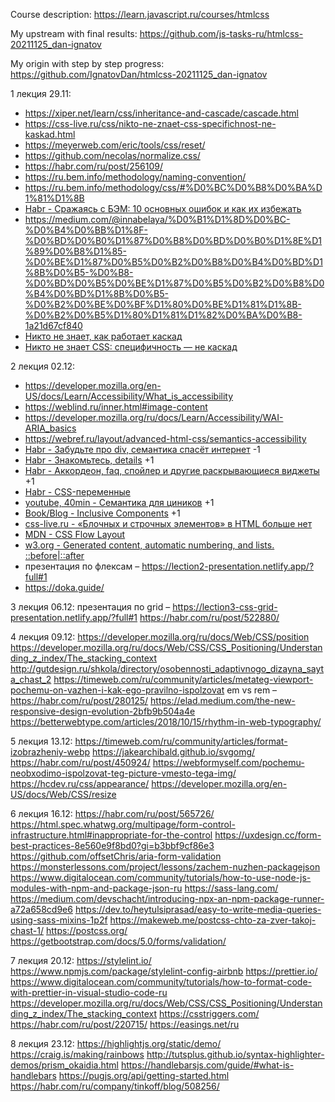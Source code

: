 Course description: https://learn.javascript.ru/courses/htmlcss

My upstream with final results: https://github.com/js-tasks-ru/htmlcss-20211125_dan-ignatov

My origin with step by step progress: https://github.com/IgnatovDan/htmlcss-20211125_dan-ignatov

1 лекция 29.11:

- https://xiper.net/learn/css/inheritance-and-cascade/cascade.html
- https://css-live.ru/css/nikto-ne-znaet-css-specifichnost-ne-kaskad.html
- https://meyerweb.com/eric/tools/css/reset/
- https://github.com/necolas/normalize.css/
- https://habr.com/ru/post/256109/
- https://ru.bem.info/methodology/naming-convention/
- https://ru.bem.info/methodology/css/#%D0%BC%D0%B8%D0%BA%D1%81%D1%8B
- [Habr - Сражаясь с БЭМ: 10 основных ошибок и как их избежать](https://habr.com/ru/post/305548/)
- https://medium.com/@innabelaya/%D0%B1%D1%8D%D0%BC-%D0%B4%D0%BB%D1%8F-%D0%BD%D0%B0%D1%87%D0%B8%D0%BD%D0%B0%D1%8E%D1%89%D0%B8%D1%85-%D0%BE%D1%87%D0%B5%D0%B2%D0%B8%D0%B4%D0%BD%D1%8B%D0%B5-%D0%B8-%D0%BD%D0%B5%D0%BE%D1%87%D0%B5%D0%B2%D0%B8%D0%B4%D0%BD%D1%8B%D0%B5-%D0%B2%D0%BE%D0%BF%D1%80%D0%BE%D1%81%D1%8B-%D0%B2%D0%B5%D1%80%D1%81%D1%82%D0%BA%D0%B8-1a21d67cf840
- [Никто не знает, как работает каскад](https://habr.com/ru/company/htmlacademy/blog/590779/)
- [Никто не знает CSS: специфичность — не каскад](https://css-live.ru/css/nikto-ne-znaet-css-specifichnost-ne-kaskad.html)

2 лекция 02.12:
- https://developer.mozilla.org/en-US/docs/Learn/Accessibility/What_is_accessibility
- https://weblind.ru/inner.html#image-content
- https://developer.mozilla.org/ru/docs/Learn/Accessibility/WAI-ARIA_basics
- https://webref.ru/layout/advanced-html-css/semantics-accessibility
- [Habr - Забудьте про div, семантика спасёт интернет](https://habr.com/ru/company/htmlacademy/blog/546500/) -1
- [Habr - Знакомьтесь, details](https://habr.com/ru/post/477520/) +1
- [Habr - Аккордеон, faq, спойлер и другие раскрывающиеся виджеты](https://habr.com/ru/post/465623/) +1
- [Habr - CSS-переменные](https://habr.com/ru/company/ruvds/blog/523370/)
- [youtube, 40min - Семантика для циников](https://www.youtube.com/watch?v=bDYEnNzprzE) +1
- [Book/Blog - Inclusive Components](https://inclusive-components.design/) +1
- [css-live.ru - «Блочных и строчных элементов» в HTML больше нет](https://css-live.ru/articles/blochnyx-i-strochnyx-elementov-v-html-bolshe-net.html)
- [MDN - CSS Flow Layout](https://developer.mozilla.org/en-US/docs/Web/CSS/CSS_Flow_Layout)
- [w3.org - Generated content, automatic numbering, and lists. ::before|::after](https://www.w3.org/TR/CSS2/generate.html)
- презентация по флексам – https://lection2-presentation.netlify.app/?full#1
- https://doka.guide/

3 лекция 06.12:
презентация по grid – https://lection3-css-grid-presentation.netlify.app/?full#1
https://habr.com/ru/post/522880/

4 лекция 09.12:
https://developer.mozilla.org/ru/docs/Web/CSS/position
https://developer.mozilla.org/ru/docs/Web/CSS/CSS_Positioning/Understanding_z_index/The_stacking_context
http://gutdesign.ru/shkola/directory/osobennosti_adaptivnogo_dizayna_sayta_chast_2
https://timeweb.com/ru/community/articles/metateg-viewport-pochemu-on-vazhen-i-kak-ego-pravilno-ispolzovat
em vs rem – https://habr.com/ru/post/280125/
https://elad.medium.com/the-new-responsive-design-evolution-2bfb9b504a4e
https://betterwebtype.com/articles/2018/10/15/rhythm-in-web-typography/

5 лекция 13.12:
https://timeweb.com/ru/community/articles/format-izobrazheniy-webp
https://jakearchibald.github.io/svgomg/
https://habr.com/ru/post/450924/
https://webformyself.com/pochemu-neobxodimo-ispolzovat-teg-picture-vmesto-tega-img/
https://hcdev.ru/css/appearance/
https://developer.mozilla.org/en-US/docs/Web/CSS/resize

6 лекция 16.12:
https://habr.com/ru/post/565726/
https://html.spec.whatwg.org/multipage/form-control-infrastructure.html#inappropriate-for-the-control
https://uxdesign.cc/form-best-practices-8e560e9f8bd0?gi=b3bbf9cf86e3
https://github.com/offsetChris/aria-form-validation
https://monsterlessons.com/project/lessons/zachem-nuzhen-packagejson
https://www.digitalocean.com/community/tutorials/how-to-use-node-js-modules-with-npm-and-package-json-ru
https://sass-lang.com/
https://medium.com/devschacht/introducing-npx-an-npm-package-runner-a72a658cd9e6
https://dev.to/heytulsiprasad/easy-to-write-media-queries-using-sass-mixins-1p2f
https://makeweb.me/postcss-chto-za-zver-takoj-chast-1/
https://postcss.org/
https://getbootstrap.com/docs/5.0/forms/validation/

7 лекция 20.12:
https://stylelint.io/
https://www.npmjs.com/package/stylelint-config-airbnb
https://prettier.io/
https://www.digitalocean.com/community/tutorials/how-to-format-code-with-prettier-in-visual-studio-code-ru
https://developer.mozilla.org/ru/docs/Web/CSS/CSS_Positioning/Understanding_z_index/The_stacking_context
https://csstriggers.com/
https://habr.com/ru/post/220715/
https://easings.net/ru

8 лекция 23.12:
https://highlightjs.org/static/demo/
https://craig.is/making/rainbows
http://tutsplus.github.io/syntax-highlighter-demos/prism_okaidia.html
https://handlebarsjs.com/guide/#what-is-handlebars
https://pugjs.org/api/getting-started.html
https://habr.com/ru/company/tinkoff/blog/508256/

